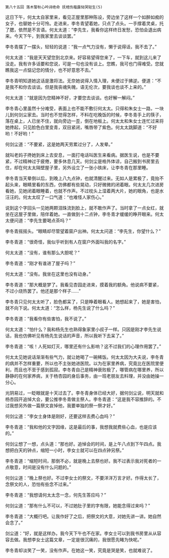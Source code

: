     第八十五回 落木警秋心吟诗绝命 抚棺伤薤露恸哭轻生(5) 

   这日下午，何太太自家里来，看见正屋里那种陈设，旁边坐了这样一个如醉如痴的女子，也替她十分可怜。走进来，李冬青望着她，只点了点头。一手撑着灵桌，托了腮，依然是不言语。何太太道：“李先生，我看你这样终日发愁，恐怕会退出病来。今天下午，到我家里去谈谈罢。”

   李冬青摆了一摆头，轻轻的说道：“我一点气力没有，懒于说得话，我不去了。”

   何太太道：“我是天天望您到北京来。好容易望得您来了，一下车，就到这儿来了没走。我有许多话要和您说，可是一句也没有谈上。您瞧，我可也门得难受。您就瞧我这一点惦记您的情分，也不好意思不去。”

   李冬青明知道她这话是激将法。无奈她说得入情入理，未便过于拂逆。便道：“不是我不和你去谈谈。但是我丧魂失魄，语无伦次，要我谈也谈不上来的。”

   何太太道：“就是因为您精神不好，才要您去谈谈。也好解一解闷。”

   李冬青心里虽然十分难受，表面上也不能不敷衍何太太。只得和朱女士一路，一块儿到何剑尘家去。当时也不觉得怎样，不料在吃晚饭的时候，李冬青手上的筷子，落在桌上，人已坐不住，就向旁边一歪，倒在地板上。何太太和朱女士连忙过来将她搀起，只见脸色白里变青，双目紧闭，嘴唇带了紫色。何太太跳脚道：“不好哟！不好哟！”

   何剑尘道：“不要紧，这是她两天劳累过分了，人发晕。”

   就叫老妈子搀她到床上去安息，一面打电话叫医生来看病。据医生说，也是不要紧，不过精神过于疲倦，要多休息几天。何剑尘是格外体谅，自己搬到书房里去住，却在何太太隔壁屋子里，另外设立了一张小铁床，让李冬青在那里睡。

   李冬青当天晕倒以后，到晚上八九点钟，也就清醒过来。无如人是累极了，竟抬不起头来，眼睛里看的东西，仿佛都有些晃动，只好微微的闭着眼。何太太几次进房看她，见她闭着眼睡着，也就不作声。不过枕头上湿着两大片，她的眼角，也是水汪汪的。何太太叹了一口气道：“也难怪人家伤心。”

   说到这个字回头一见她两颗泪珠流到脸上，就不敢作声了。当时拿了一点女红，就坐在这屋子里做，陪伴着她。一直做到十二点钟，李冬青才缓缓的睁开眼来。何太太便问道：“李先生要喝点茶吗？”

   李冬青摇摇头。“眼睛却尽管望着窗户出神。何太太问道：“李先生，你望什么？”

   李冬青道：“很奇怪，我似乎听到有人在窗户外面叫我的名字。”

   何太太道：“没有，谁有那么大胆呢？”

   李冬青道：“刚才有谁进了屋子吗？”

   何太太道：“没有。我坐在这里也没有动身。”

   李冬青道：“那大概是梦了。我看见杏园走进来，摸着我的额角。他说病不要紧，不过小烧热罢了。他还是那个样子……”

   李冬青只见何太太听了，脸色都呆了，只是睁着眼看人。她想起来了，她是害怕，就不向下说。何太太道：“怎么样，杨先生说了什么吗？”

   李冬青道：“我看你有些害怕，我不说了。”

   何太太道：“怕什么？我和杨先生也熟得象家里小叔子一样。只因是刚才李先生说话，我也仿佛听见有杨先生说话的声音，所以我听下去呆了。”

   李冬青道：“咳！人死如灯灭，哪里还有什么影响？这不过我们的心理作用罢了。”

   何太太见她说话渐渐有些气力，就让她喝了一碗稀饭。何太太因为大夫说，李冬青的病并不怎样重要，所以也不主张她进医院。以为在家里养病，究竟比在医院里便利，而且也不至于感到孤寂。李冬青自己是精神衰败极了，哪管病在哪里养，所以静静的在何家养病，关于杨杏园的身后事务，由一班老朋友去料理，并没由她操一分心。

   光阴易过，一眨眼就是十天过去了。李冬青身体已经大好，据何剑尘说，明天就和杨杏园开追悼大会，要公推李冬青做主祭人。李冬青道：“这是我不容推辞的。不过我想另外做一篇祭文哀悼他，我要单独的祭一祭才好。”

   何剑尘道：“李女士身体是刚好，还要这样去费心血吗？”

   李冬青道：“我和他的文字因缘，这是最后的事，我想我就费些心血，也是应该的。”

   何剑尘想了一想，点头道：“那也好。追悼会的时间，是上午八点到下午四点。我想把白天的钟点，缩短一小时，李女士就可以在四点钟另祭。”

   李冬青道：“缩短时间，那倒不必，就是晚上去祭也好。我不过表示我对死者的一点敬意，时间是没有什么问题的。”

   何剑尘道：“晚上祭也好。不过李女士的祭文，不要洋洋万言才好。作得太长了，念祭文的人，恐怕有些念不过来。”

   李冬青道：“我想请何太太念一念，何先生答应吗？”

   何剑尘道：“那有什么不可以，不过她肚子里的字有限，她能念得过来吗？”

   李冬青道：“大概行吧。让我作好了之后，把祭文的大意，对她先讲一讲。她自然会念了。”

   剑尘道：“好，就是这样办。我今天下午也不在家。李女士可以到我书房里从从容容去做。我想李女士这篇文章，一定是很沉痛的，我很愿先睹为快呢。”

   李冬青却淡笑了一笑，没有作声。在她这一笑，究竟是哭是笑，也就难说了。

